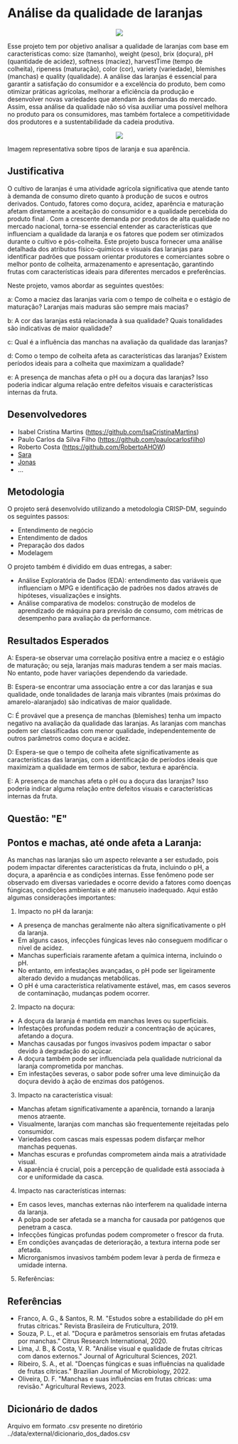 # Análise da qualidade de laranjas

<p align="center">
  <img src="https://opopular.com.br/image/policy%3A1.3056345%3A1691819402%2Fimage.jpg%3F%26f%3D3x2" alt=" " />
</p>

Esse projeto tem por objetivo analisar a qualidade de laranjas com base em caracteristicas como: size (tamanho), weight (peso), brix (doçura), pH (quantidade de acidez), softness (maciez), harvestTime (tempo de colheita), ripeness (maturação), color (cor), variety (variedade), blemishes (manchas) e quality (qualidade). A análise das laranjas é essencial para garantir a satisfação do consumidor e a excelência do produto, bem como otimizar práticas agrícolas, melhorar a eficiência da produção e desenvolver novas variedades que atendam às demandas do mercado. Assim, essa análise da qualidade não só visa auxiliar uma possível melhora no produto para os consumidores, mas também fortalece a competitividade dos produtores e a sustentabilidade da cadeia produtiva.

<p align="center">
  <img src="http://www.brasilcult.pro.br/frutas/imagens/laranja02.jpg" alt=" " />
</p>

Imagem representativa sobre tipos de laranja e sua aparência.

## Justificativa

O cultivo de laranjas é uma atividade agrícola significativa que atende tanto à demanda de consumo direto quanto à produção de sucos e outros derivados. Contudo, fatores como doçura, acidez, aparência e maturação afetam diretamente a aceitação do consumidor e a qualidade percebida do produto final . Com a crescente demanda por produtos de alta qualidade no mercado nacional, torna-se essencial entender as características que influenciam a qualidade da laranja e os fatores que podem ser otimizados durante o cultivo e pós-colheita. Este projeto busca fornecer uma análise detalhada dos atributos físico-químicos e visuais das laranjas para identificar padrões que possam orientar produtores e comerciantes sobre o melhor ponto de colheita, armazenamento e apresentação, garantindo frutas com características ideais para diferentes mercados e preferências.

Neste projeto, vamos abordar as seguintes questões:

<div align=" ">
a: Como a maciez das laranjas varia com o tempo de colheita e o estágio de maturação? Laranjas mais maduras são sempre mais macias?

b: A cor das laranjas está relacionada à sua qualidade? Quais tonalidades são indicativas de maior qualidade?

c: Qual é a influência das manchas na avaliação da qualidade das laranjas?

d: Como o tempo de colheita afeta as características das laranjas? Existem períodos ideais para a colheita que maximizam a qualidade?

e: A presença de manchas afeta o pH ou a doçura das laranjas? Isso poderia indicar alguma relação entre defeitos visuais e características internas da fruta.

</div>

## Desenvolvedores

- Isabel Cristina Martins (https://github.com/IsaCristinaMartins)
- Paulo Carlos da Silva Filho (https://github.com/paulocarlosfilho)
- Roberto Costa (https://github.com/RobertoAHOW)
- [Sara](url-do-github-do-desenvolvedor-#3)
- [Jonas](url-do-github-do-desenvolvedor-#4)
- ...

## Metodologia

O projeto será desenvolvido utilizando a metodologia CRISP-DM, seguindo os seguintes passos:

<div align = " ">

- Entendimento de negócio
- Entendimento de dados
- Preparação dos dados
- Modelagem

</div>

O projeto também é dividido em duas entregas, a saber:

<div align = " ">

- Análise Exploratória de Dados (EDA): entendimento das variáveis que influenciam o MPG e identificação de padrões nos dados através de hipóteses, visualizações e insights.
- Análise comparativa de modelos: construção de modelos de aprendizado de máquina para previsão de consumo, com métricas de desempenho para avaliação da performance.

</div>

## Resultados Esperados

A: Espera-se observar uma correlação positiva entre a maciez e o estágio de maturação; ou seja, laranjas mais maduras tendem a ser mais macias. No entanto, pode haver variações dependendo da variedade.

B: Espera-se encontrar uma associação entre a cor das laranjas e sua qualidade, onde tonalidades de laranja mais vibrantes (mais próximas do amarelo-alaranjado) são indicativas de maior qualidade.

C: É provável que a presença de manchas (blemishes) tenha um impacto negativo na avaliação da qualidade das laranjas. As laranjas com manchas podem ser classificadas com menor qualidade, independentemente de outros parâmetros como doçura e acidez.

D: Espera-se que o tempo de colheita afete significativamente as características das laranjas, com a identificação de períodos ideais que maximizam a qualidade em termos de sabor, textura e aparência.

E: A presença de manchas afeta o pH ou a doçura das laranjas? Isso poderia indicar alguma relação entre defeitos visuais e características internas da fruta.

## Questão: "E"
## Pontos e machas, até onde afeta a Laranja:

As manchas nas laranjas são um aspecto relevante a ser estudado, pois podem impactar diferentes características da fruta, incluindo o pH, a doçura, a aparência e as condições internas. Esse fenômeno pode ser observado em diversas variedades e ocorre devido a fatores como doenças fúngicas, condições ambientais e até manuseio inadequado. Aqui estão algumas considerações importantes:

1. Impacto no pH da laranja:

- A presença de manchas geralmente não altera significativamente o pH da laranja.
- Em alguns casos, infecções fúngicas leves não conseguem modificar o nível de acidez.
- Manchas superficiais raramente afetam a química interna, incluindo o pH.
- No entanto, em infestações avançadas, o pH pode ser ligeiramente alterado devido a mudanças metabólicas.
- O pH é uma característica relativamente estável, mas, em casos severos de contaminação, mudanças podem ocorrer.

2. Impacto na doçura:

- A doçura da laranja é mantida em manchas leves ou superficiais.
- Infestações profundas podem reduzir a concentração de açúcares, afetando a doçura.
- Manchas causadas por fungos invasivos podem impactar o sabor devido à degradação do açúcar.
- A doçura também pode ser influenciada pela qualidade nutricional da laranja comprometida por manchas.
- Em infestações severas, o sabor pode sofrer uma leve diminuição da doçura devido à ação de enzimas dos patógenos.

3. Impacto na característica visual:

- Manchas afetam significativamente a aparência, tornando a laranja menos atraente.
- Visualmente, laranjas com manchas são frequentemente rejeitadas pelo consumidor.
- Variedades com cascas mais espessas podem disfarçar melhor manchas pequenas.
- Manchas escuras e profundas comprometem ainda mais a atratividade visual.
- A aparência é crucial, pois a percepção de qualidade está associada à cor e uniformidade da casca.

4. Impacto nas características internas:

- Em casos leves, manchas externas não interferem na qualidade interna da laranja.
- A polpa pode ser afetada se a mancha for causada por patógenos que penetram a casca.
- Infecções fúngicas profundas podem comprometer o frescor da fruta.
- Em condições avançadas de deterioração, a textura interna pode ser afetada.
- Microrganismos invasivos também podem levar à perda de firmeza e umidade interna.

5. Referências:

## Referências

- Franco, A. G., & Santos, R. M. "Estudos sobre a estabilidade do pH em frutas cítricas." Revista Brasileira de Fruticultura, 2019.
- Souza, P. L., et al. "Doçura e parâmetros sensoriais em frutas afetadas por manchas." Citrus Research International, 2020.
- Lima, J. B., & Costa, V. R. "Análise visual e qualidade de frutas cítricas com danos externos." Journal of Agricultural Sciences, 2021.
- Ribeiro, S. A., et al. "Doenças fúngicas e suas influências na qualidade de frutas cítricas." Brazilian Journal of Microbiology, 2022.
- Oliveira, D. F. "Manchas e suas influências em frutas cítricas: uma revisão." Agricultural Reviews, 2023. 

## Dicionário de dados

Arquivo em formato .csv presente no diretório ../data/external/dicionario_dos_dados.csv
